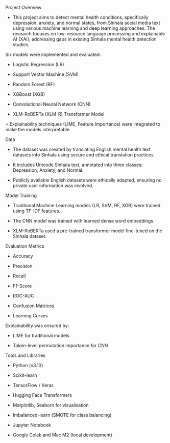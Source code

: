 Project Overview
- This project aims to detect mental health conditions, specifically depression, anxiety, and normal states, from Sinhala social media text using various machine learning and deep learning approaches.
The research focuses on low-resource language processing and explainable AI (XAI), addressing gaps in existing Sinhala mental health detection studies.

Six models were implemented and evaluated:

- Logistic Regression (LR)

- Support Vector Machine (SVM)

- Random Forest (RF)

- XGBoost (XGB)

- Convolutional Neural Network (CNN)

- XLM-RoBERTa (XLM-R) Transformer Model

= Explainability techniques (LIME, Feature Importance) were integrated to make the models interpretable.

Data

- The dataset was created by translating English mental health text datasets into Sinhala using secure and ethical translation practices.

- It includes Unicode Sinhala text, annotated into three classes: Depression, Anxiety, and Normal.

- Publicly available English datasets were ethically adapted, ensuring no private user information was involved.

Model Training

- Traditional Machine Learning models (LR, SVM, RF, XGB) were trained using TF-IDF features.

- The CNN model was trained with learned dense word embeddings.

- XLM-RoBERTa used a pre-trained transformer model fine-tuned on the Sinhala dataset.

Evaluation Metrics

- Accuracy

- Precision

- Recall

- F1-Score

- ROC-AUC

- Confusion Matrices

- Learning Curves

Explainability was ensured by:

- LIME for traditional models

- Token-level permutation importance for CNN

Tools and Libraries

- Python (v3.10)

- Scikit-learn

- TensorFlow / Keras

- Hugging Face Transformers

- Matplotlib, Seaborn for visualisation

- Imbalanced-learn (SMOTE for class balancing)

- Jupyter Notebook

- Google Colab and Mac M2 (local development)

